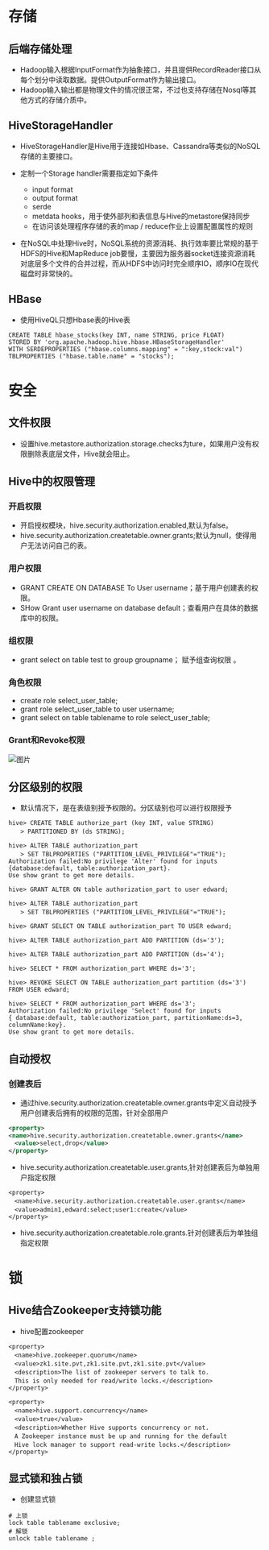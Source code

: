 # 存储 

## 后端存储处理 


* Hadoop输入根据InputFormat作为抽象接口，并且提供RecordReader接口从每个划分中读取数据。提供OutputFormat作为输出接口。 
* Hadoop输入输出都是物理文件的情况很正常，不过也支持存储在Nosql等其他方式的存储介质中。 
## HiveStorageHandler 


* HiveStorageHandler是Hive用于连接如Hbase、Cassandra等类似的NoSQL存储的主要接口。 
* 定制一个Storage handler需要指定如下条件 
    * input format 
    * output format 
    * serde 
    * metdata hooks，用于使外部列和表信息与Hive的metastore保持同步 
    * 在访问该处理程序存储的表的map / reduce作业上设置配置属性的规则 

* 在NoSQL中处理Hive时，NoSQL系统的资源消耗、执行效率要比常规的基于HDFS的Hive和MapReduce job要慢，主要因为服务器socket连接资源消耗对底层多个文件的合并过程，而从HDFS中访问时完全顺序IO，顺序IO在现代磁盘时非常快的。 
## HBase 


* 使用HiveQL只想Hbase表的Hive表 
```plain
CREATE TABLE hbase_stocks(key INT, name STRING, price FLOAT) 
STORED BY 'org.apache.hadoop.hive.hbase.HBaseStorageHandler' 
WITH SERDEPROPERTIES ("hbase.columns.mapping" = ":key,stock:val") 
TBLPROPERTIES ("hbase.table.name" = "stocks"); 
```
# 安全 

## 文件权限 


* 设置hive.metastore.authorization.storage.checks为ture，如果用户没有权限删除表底层文件，Hive就会阻止。 
## Hive中的权限管理 

### 开启权限 


* 开启授权模块，hive.security.authorization.enabled,默认为false。 
* hive.security.authorization.createtable.owner.grants;默认为null，使得用户无法访问自己的表。 
### 用户权限 


* GRANT CREATE ON DATABASE To User username；基于用户创建表的权限。 
* SHow Grant user username on database default；查看用户在具体的数据库中的权限。 
### 组权限 

* grant select on table test to group groupname； 赋予组查询权限 。 
### 角色权限 


* create role select_user_table; 
* grant role select_user_table to user username; 
* grant select on table tablename to role select_user_table; 
### Grant和Revoke权限 

![图片](https://uploader.shimo.im/f/lzB8gFFtmyjuGLNB.png!thumbnail)

## 分区级别的权限 


* 默认情况下，是在表级别授予权限的。分区级别也可以进行权限授予 
```plain
hive> CREATE TABLE authorize_part (key INT, value STRING) 
　　> PARTITIONED BY (ds STRING); 

hive> ALTER TABLE authorization_part 
　　> SET TBLPROPERTIES ("PARTITION_LEVEL_PRIVILEGE"="TRUE"); 
Authorization failed:No privilege 'Alter' found for inputs 
{database:default, table:authorization_part}. 
Use show grant to get more details. 

hive> GRANT ALTER ON table authorization_part to user edward; 

hive> ALTER TABLE authorization_part 
　　> SET TBLPROPERTIES ("PARTITION_LEVEL_PRIVILEGE"="TRUE"); 

hive> GRANT SELECT ON TABLE authorization_part TO USER edward; 

hive> ALTER TABLE authorization_part ADD PARTITION (ds='3'); 

hive> ALTER TABLE authorization_part ADD PARTITION (ds='4'); 

hive> SELECT * FROM authorization_part WHERE ds='3'; 

hive> REVOKE SELECT ON TABLE authorization_part partition (ds='3') FROM USER edward; 

hive> SELECT * FROM authorization_part WHERE ds='3'; 
Authorization failed:No privilege 'Select' found for inputs 
{ database:default, table:authorization_part, partitionName:ds=3, columnName:key}. 
Use show grant to get more details. 
```
## 自动授权 

### 创建表后 


* 通过hive.security.authorization.createtable.owner.grants中定义自动授予用户创建表后拥有的权限的范围，针对全部用户 
```xml
<property> 
<name>hive.security.authorization.createtable.owner.grants</name> 
　<value>select,drop</value> 
</property> 
```

* hive.security.authorization.createtable.user.grants,针对创建表后为单独用户指定权限 
```plain
<property> 
　<name>hive.security.authorization.createtable.user.grants</name> 
　<value>admin1,edward:select;user1:create</value> 
</property> 
```
* hive.security.authorization.createtable.role.grants.针对创建表后为单独组指定权限 
# 锁 

## Hive结合Zookeeper支持锁功能 


* hive配置zookeeper 
```plain
<property> 
　<name>hive.zookeeper.quorum</name> 
　<value>zk1.site.pvt,zk1.site.pvt,zk1.site.pvt</value> 
　<description>The list of zookeeper servers to talk to. 
　This is only needed for read/write locks.</description> 
</property> 

<property> 
　<name>hive.support.concurrency</name> 
　<value>true</value> 
　<description>Whether Hive supports concurrency or not. 
　A Zookeeper instance must be up and running for the default 
　Hive lock manager to support read-write locks.</description> 
</property>  
```
## 显式锁和独占锁 


* 创建显式锁 
```plain
# 上锁 
lock table tablename exclusive; 
# 解锁 
unlock table tablename ; 
```

